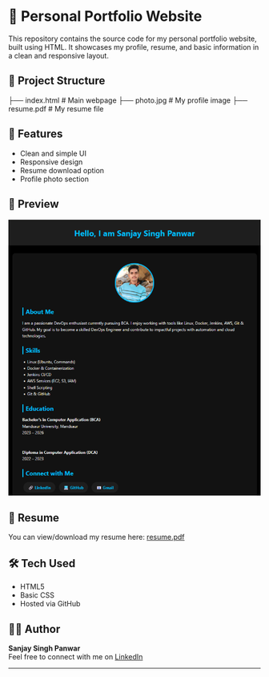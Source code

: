 
# 💼 Personal Portfolio Website

This repository contains the source code for my personal portfolio website, built using HTML. It showcases my profile, resume, and basic information in a clean and responsive layout.

## 📁 Project Structure

├── index.html # Main webpage
├── photo.jpg # My profile image
├── resume.pdf # My resume file

## 🚀 Features

- Clean and simple UI
- Responsive design
- Resume download option
- Profile photo section

## 📸 Preview

![Preview](./portfolio-preview.png.png)  

## 📄 Resume

You can view/download my resume here: [resume.pdf](./resume.pdf)

## 🛠️ Tech Used

- HTML5
- Basic CSS 
- Hosted via GitHub

## 🙋‍♂️ Author

**Sanjay Singh Panwar**  
Feel free to connect with me on [LinkedIn]( https://www.linkedin.com/in/sanjay-singh-devops/)

---
